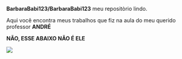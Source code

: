 **BarbaraBabi123/BarbaraBabi123** meu repositòrio lindo.

Aqui você encontra meus trabalhos que fiz na aula do meu querido professor **ANDRÉ** 

**NÃO, ESSE ABAIXO NÃO É ELE**

![](https://i.pinimg.com/originals/b3/a1/54/b3a15418a1d725f50a81a3f4afdbc21f.gif)






